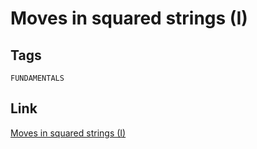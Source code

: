 # Moves in squared strings (I)


## Tags

`FUNDAMENTALS`

## Link

[Moves in squared strings (I)](https://www.codewars.com/kata/56dbe0e313c2f63be4000b25)